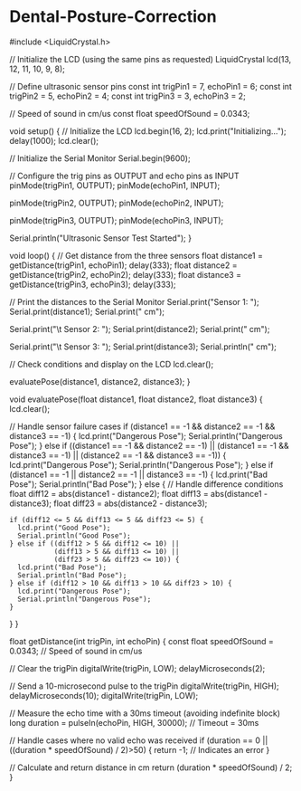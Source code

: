 # Dental-Posture-Correction
#include <LiquidCrystal.h>

// Initialize the LCD (using the same pins as requested)
LiquidCrystal lcd(13, 12, 11, 10, 9, 8);

// Define ultrasonic sensor pins
const int trigPin1 = 7, echoPin1 = 6;
const int trigPin2 = 5, echoPin2 = 4;
const int trigPin3 = 3, echoPin3 = 2;

// Speed of sound in cm/us
const float speedOfSound = 0.0343;

void setup() {
  // Initialize the LCD
  lcd.begin(16, 2);
  lcd.print("Initializing...");
  delay(1000);
  lcd.clear();

  // Initialize the Serial Monitor
  Serial.begin(9600);

  // Configure the trig pins as OUTPUT and echo pins as INPUT
  pinMode(trigPin1, OUTPUT);
  pinMode(echoPin1, INPUT);

  pinMode(trigPin2, OUTPUT);
  pinMode(echoPin2, INPUT);

  pinMode(trigPin3, OUTPUT);
  pinMode(echoPin3, INPUT);

  Serial.println("Ultrasonic Sensor Test Started");
}

void loop() {
  // Get distance from the three sensors
  float distance1 = getDistance(trigPin1, echoPin1);
  delay(333);
  float distance2 = getDistance(trigPin2, echoPin2);
  delay(333);
  float distance3 = getDistance(trigPin3, echoPin3);
  delay(333);

  // Print the distances to the Serial Monitor
  Serial.print("Sensor 1: ");
  Serial.print(distance1);
  Serial.print(" cm");

  Serial.print("\t Sensor 2: ");
  Serial.print(distance2);
  Serial.print(" cm");

  Serial.print("\t Sensor 3: ");
  Serial.print(distance3);
  Serial.println(" cm");

  // Check conditions and display on the LCD
  lcd.clear();

  evaluatePose(distance1, distance2, distance3);
}

void evaluatePose(float distance1, float distance2, float distance3) {
  lcd.clear();

  // Handle sensor failure cases
  if (distance1 == -1 && distance2 == -1 && distance3 == -1) {
    lcd.print("Dangerous Pose");
    Serial.println("Dangerous Pose");
  } else if ((distance1 == -1 && distance2 == -1) || 
             (distance1 == -1 && distance3 == -1) || 
             (distance2 == -1 && distance3 == -1)) {
    lcd.print("Dangerous Pose");
    Serial.println("Dangerous Pose");
  } else if (distance1 == -1 || distance2 == -1 || distance3 == -1) {
    lcd.print("Bad Pose");
    Serial.println("Bad Pose");
  } else {
    // Handle difference conditions
    float diff12 = abs(distance1 - distance2);
    float diff13 = abs(distance1 - distance3);
    float diff23 = abs(distance2 - distance3);

    if (diff12 <= 5 && diff13 <= 5 && diff23 <= 5) {
      lcd.print("Good Pose");
      Serial.println("Good Pose");
    } else if ((diff12 > 5 && diff12 <= 10) ||
               (diff13 > 5 && diff13 <= 10) ||
               (diff23 > 5 && diff23 <= 10)) {
      lcd.print("Bad Pose");
      Serial.println("Bad Pose");
    } else if (diff12 > 10 && diff13 > 10 && diff23 > 10) {
      lcd.print("Dangerous Pose");
      Serial.println("Dangerous Pose");
    }
  }
}

float getDistance(int trigPin, int echoPin) {
  const float speedOfSound = 0.0343;  // Speed of sound in cm/us

  // Clear the trigPin
  digitalWrite(trigPin, LOW);
  delayMicroseconds(2);

  // Send a 10-microsecond pulse to the trigPin
  digitalWrite(trigPin, HIGH);
  delayMicroseconds(10);
  digitalWrite(trigPin, LOW);

  // Measure the echo time with a 30ms timeout (avoiding indefinite block)
  long duration = pulseIn(echoPin, HIGH, 30000); // Timeout = 30ms

  // Handle cases where no valid echo was received
  if (duration == 0 || ((duration * speedOfSound) / 2)>50) {
    return -1;  // Indicates an error
  }

  // Calculate and return distance in cm
  return (duration * speedOfSound) / 2;
}
